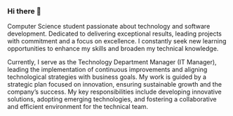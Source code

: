 ### Hi there 👋

Computer Science student passionate about technology and software development. Dedicated to delivering exceptional results, leading projects with commitment and a focus on excellence. I constantly seek new learning opportunities to enhance my skills and broaden my technical knowledge.

Currently, I serve as the Technology Department Manager (IT Manager), leading the implementation of continuous improvements and aligning technological strategies with business goals. My work is guided by a strategic plan focused on innovation, ensuring sustainable growth and the company’s success. My key responsibilities include developing innovative solutions, adopting emerging technologies, and fostering a collaborative and efficient environment for the technical team.
